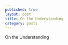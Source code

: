 ```yaml
---
published: true
layout: post
title: On the Understanding
category: posts
---
```


On the Understanding

